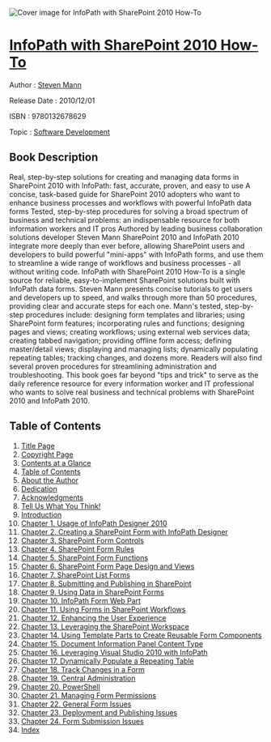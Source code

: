 ![Cover image for InfoPath with SharePoint 2010 How-To](https://imgdetail.ebookreading.net/cover/cover/software_development/EB9780132678629.jpg)

[InfoPath with SharePoint 2010 How-To](https://ebookreading.net/view/book/InfoPath+with+SharePoint+2010+How-To-EB9780132678629_1.html "InfoPath with SharePoint 2010 How-To")
====================================================================================================================

Author : [Steven Mann](https://ebookreading.net/search/author/Steven+Mann)

Release Date : 2010/12/01

ISBN : 9780132678629

Topic : [Software Development](https://ebookreading.net/search/category/software-development)

Book Description
-----------------

Real, step-by-step solutions for creating and managing data forms in SharePoint 2010 with InfoPath: fast, accurate, proven, and easy to use
A concise, task-based guide for SharePoint 2010 adopters who want to enhance business processes and workflows with powerful InfoPath data forms
Tested, step-by-step procedures for solving a broad spectrum of business and technical problems: an indispensable resource for both information workers and IT pros
Authored by leading business collaboration solutions developer Steven Mann
SharePoint 2010 and InfoPath 2010 integrate more deeply than ever before, allowing SharePoint users and developers to build powerful "mini-apps" with InfoPath forms, and use them to streamline a wide range of workflows and business processes - all without writing code. InfoPath with SharePoint 2010 How-To is a single source for reliable, easy-to-implement SharePoint solutions built with InfoPath data forms. Steven Mann presents concise tutorials to get users and developers up to speed, and walks through more than 50 procedures, providing clear and accurate steps for each one. Mann's tested, step-by-step procedures include: designing form templates and libraries; using SharePoint form features; incorporating rules and functions; designing pages and views; creating workflows; using external web services data; creating tabbed navigation; providing offline form access; defining master/detail views; displaying and managing lists; dynamically populating repeating tables; tracking changes, and dozens more. Readers will also find several proven procedures for streamlining administration and troubleshooting. This book goes far beyond "tips and trick" to serve as the daily reference resource for every information worker and IT professional who wants to solve real business and technical problems with SharePoint 2010 and InfoPath 2010.
              
Table of Contents
-----------------

1. [Title Page](https://ebookreading.net/view/book/InfoPath+with+SharePoint+2010+How-To-EB9780132678629_2.html)
1. [Copyright Page](https://ebookreading.net/view/book/InfoPath+with+SharePoint+2010+How-To-EB9780132678629_3.html)
1. [Contents at a Glance](https://ebookreading.net/view/book/InfoPath+with+SharePoint+2010+How-To-EB9780132678629_4.html)
1. [Table of Contents](https://ebookreading.net/view/book/InfoPath+with+SharePoint+2010+How-To-EB9780132678629_5.html)
1. [About the Author](https://ebookreading.net/view/book/InfoPath+with+SharePoint+2010+How-To-EB9780132678629_6.html)
1. [Dedication](https://ebookreading.net/view/book/InfoPath+with+SharePoint+2010+How-To-EB9780132678629_8.html)
1. [Acknowledgments](https://ebookreading.net/view/book/InfoPath+with+SharePoint+2010+How-To-EB9780132678629_7.html)
1. [Tell Us What You Think!](https://ebookreading.net/view/book/InfoPath+with+SharePoint+2010+How-To-EB9780132678629_9.html)
1. [Introduction](https://ebookreading.net/view/book/InfoPath+with+SharePoint+2010+How-To-EB9780132678629_10.html)
1. [Chapter 1. Usage of InfoPath Designer 2010](https://ebookreading.net/view/book/InfoPath+with+SharePoint+2010+How-To-EB9780132678629_11.html)
1. [Chapter 2. Creating a SharePoint Form with InfoPath Designer](https://ebookreading.net/view/book/InfoPath+with+SharePoint+2010+How-To-EB9780132678629_12.html)
1. [Chapter 3. SharePoint Form Controls](https://ebookreading.net/view/book/InfoPath+with+SharePoint+2010+How-To-EB9780132678629_13.html)
1. [Chapter 4. SharePoint Form Rules](https://ebookreading.net/view/book/InfoPath+with+SharePoint+2010+How-To-EB9780132678629_14.html)
1. [Chapter 5. SharePoint Form Functions](https://ebookreading.net/view/book/InfoPath+with+SharePoint+2010+How-To-EB9780132678629_15.html)
1. [Chapter 6. SharePoint Form Page Design and Views](https://ebookreading.net/view/book/InfoPath+with+SharePoint+2010+How-To-EB9780132678629_16.html)
1. [Chapter 7. SharePoint List Forms](https://ebookreading.net/view/book/InfoPath+with+SharePoint+2010+How-To-EB9780132678629_17.html)
1. [Chapter 8. Submitting and Publishing in SharePoint](https://ebookreading.net/view/book/InfoPath+with+SharePoint+2010+How-To-EB9780132678629_18.html)
1. [Chapter 9. Using Data in SharePoint Forms](https://ebookreading.net/view/book/InfoPath+with+SharePoint+2010+How-To-EB9780132678629_19.html)
1. [Chapter 10. InfoPath Form Web Part](https://ebookreading.net/view/book/InfoPath+with+SharePoint+2010+How-To-EB9780132678629_20.html)
1. [Chapter 11. Using Forms in SharePoint Workflows](https://ebookreading.net/view/book/InfoPath+with+SharePoint+2010+How-To-EB9780132678629_21.html)
1. [Chapter 12. Enhancing the User Experience](https://ebookreading.net/view/book/InfoPath+with+SharePoint+2010+How-To-EB9780132678629_22.html)
1. [Chapter 13. Leveraging the SharePoint Workspace](https://ebookreading.net/view/book/InfoPath+with+SharePoint+2010+How-To-EB9780132678629_23.html)
1. [Chapter 14. Using Template Parts to Create Reusable Form Components](https://ebookreading.net/view/book/InfoPath+with+SharePoint+2010+How-To-EB9780132678629_24.html)
1. [Chapter 15. Document Information Panel Content Type](https://ebookreading.net/view/book/InfoPath+with+SharePoint+2010+How-To-EB9780132678629_25.html)
1. [Chapter 16. Leveraging Visual Studio 2010 with InfoPath](https://ebookreading.net/view/book/InfoPath+with+SharePoint+2010+How-To-EB9780132678629_26.html)
1. [Chapter 17. Dynamically Populate a Repeating Table](https://ebookreading.net/view/book/InfoPath+with+SharePoint+2010+How-To-EB9780132678629_27.html)
1. [Chapter 18. Track Changes in a Form](https://ebookreading.net/view/book/InfoPath+with+SharePoint+2010+How-To-EB9780132678629_28.html)
1. [Chapter 19. Central Administration](https://ebookreading.net/view/book/InfoPath+with+SharePoint+2010+How-To-EB9780132678629_29.html)
1. [Chapter 20. PowerShell](https://ebookreading.net/view/book/InfoPath+with+SharePoint+2010+How-To-EB9780132678629_30.html)
1. [Chapter 21. Managing Form Permissions](https://ebookreading.net/view/book/InfoPath+with+SharePoint+2010+How-To-EB9780132678629_31.html)
1. [Chapter 22. General Form Issues](https://ebookreading.net/view/book/InfoPath+with+SharePoint+2010+How-To-EB9780132678629_32.html)
1. [Chapter 23. Deployment and Publishing Issues](https://ebookreading.net/view/book/InfoPath+with+SharePoint+2010+How-To-EB9780132678629_33.html)
1. [Chapter 24. Form Submission Issues](https://ebookreading.net/view/book/InfoPath+with+SharePoint+2010+How-To-EB9780132678629_34.html)
1. [Index](https://ebookreading.net/view/book/InfoPath+with+SharePoint+2010+How-To-EB9780132678629_35.html)
